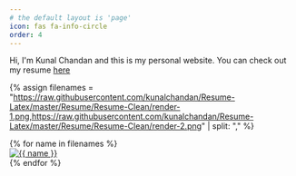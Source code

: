 ```yaml
---
# the default layout is 'page'
icon: fas fa-info-circle
order: 4
---
```


Hi, I'm Kunal Chandan and this is my personal website. You can check out my resume [here](https://github.com/kunalchandan/Resume-Latex/raw/master/Resume/Resume-Clean/chandan.pdf)

{% assign filenames = "https://raw.githubusercontent.com/kunalchandan/Resume-Latex/master/Resume/Resume-Clean/render-1.png,https://raw.githubusercontent.com/kunalchandan/Resume-Latex/master/Resume/Resume-Clean/render-2.png" | split: "," %}
<div class ="image-gallery">
{% for name in filenames %}
    <div class="box">
    <a href="{{ name }}">
      <img src="{{ name }} " alt="{{ name }}"  class="img-gallery" />
     </a>
    </div>
 {% endfor %}
</div>

